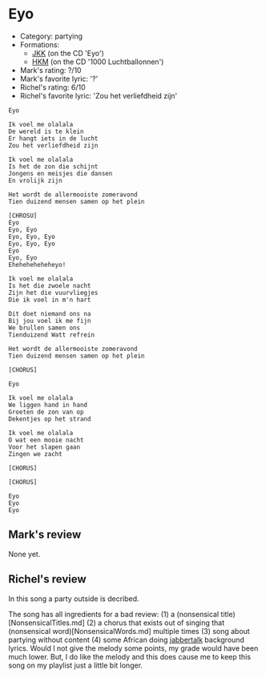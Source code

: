 # Eyo

 * Category: partying
 * Formations: 
    * [JKK](Jkk.md) (on the CD 'Eyo')
    * [HKM](Hkm.md) (on the CD '1000 Luchtballonnen')
 * Mark's rating: ?/10
 * Mark's favorite lyric: '?'
 * Richel's rating: 6/10
 * Richel's favorite lyric: 'Zou het verliefdheid zijn'

```
Eyo

Ik voel me olalala
De wereld is te klein
Er hangt iets in de lucht
Zou het verliefdheid zijn

Ik voel me olalala
Is het de zon die schijnt
Jongens en meisjes die dansen
En vrolijk zijn

Het wordt de allermooiste zomeravond
Tien duizend mensen samen op het plein

[CHROSU]
Eyo
Eyo, Eyo
Eyo, Eyo, Eyo
Eyo, Eyo, Eyo
Eyo
Eyo, Eyo
Eheheheheheheyo!

Ik voel me olalala
Is het die zwoele nacht
Zijn het die vuurvliegjes
Die ik voel in m'n hart

Dit doet niemand ons na
Bij jou voel ik me fijn
We brullen samen ons
Tienduizend Watt refrein

Het wordt de allermooiste zomeravond
Tien duizend mensen samen op het plein

[CHORUS]

Eyo

Ik voel me olalala
We liggen hand in hand
Groeten de zon van op
Dekentjes op het strand

Ik voel me olalala
O wat een mooie nacht
Voor het slapen gaan
Zingen we zacht

[CHORUS]

[CHORUS]

Eyo
Eyo
Eyo
```

## Mark's review

None yet.

## Richel's review

In this song a party outside is decribed.

The song has all ingredients for a bad review: (1) a (nonsensical title)[NonsensicalTitles.md]
(2) a chorus that exists out of singing that (nonsensical word)[NonsensicalWords.md] multiple times 
(3) song about partying without content (4) some African doing [jabbertalk](Jabbertalk.md) background lyrics.
Would I not give the melody some points, my grade would have been much lower. 
But, I do like the melody and this does cause me to keep this song on my playlist just a little bit longer.
